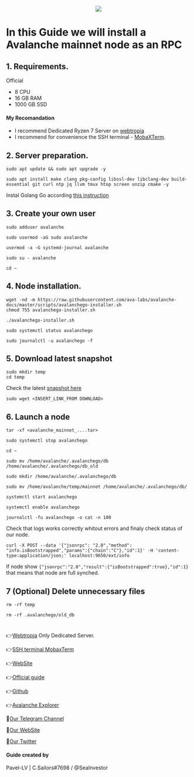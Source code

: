 <p align="center">
 <img src="https://i.postimg.cc/LsNKcDDB/Avalanche.jpg"/></a>
</p>

# In this Guide we will install a Avalanche mainnet node as an RPC

## 1. Requirements.
Official 
- 8 CPU
- 16 GB RAM
- 1000 GB SSD
#### My Recomandation
- I recommend Dedicated Ryzen 7 Server on [webtropia](https://www.webtropia.com/?kwk=255074042020228216158042)
- I recommend for convenience the SSH terminal - [MobaXTerm](https://mobaxterm.mobatek.net/download.html).

## 2. Server preparation.
```
sudo apt update && sudo apt upgrade -y
```
```
sudo apt install make clang pkg-config libssl-dev libclang-dev build-essential git curl ntp jq llvm tmux htop screen unzip cmake -y
```
Instal Golang Go according [this instruction](https://github.com/CryptoSailors/Tools/tree/main/Install%20Golang%20%22Go%22)

## 3. Create your own user
```
sudo adduser avalanche
```
```
sudo usermod -aG sudo avalanche
```
```
usermod -a -G systemd-journal avalanche
```
```
sudo su - avalanche
```
```
cd ~
```

## 4. Node installation.
```
wget -nd -m https://raw.githubusercontent.com/ava-labs/avalanche-docs/master/scripts/avalanchego-installer.sh
chmod 755 avalanchego-installer.sh
```
```
./avalanchego-installer.sh
```
```
sudo systemctl status avalanchego
```
```
sudo journalctl -u avalanchego -f
```
## 5. Download latest snapshot
```
sudo mkdir temp
cd temp
```
Check the latest [snapshot here](http://186.233.187.26/)
```
sudo wget <INSERT_LINK_FROM DOWNLOAD>
```

## 6. Launch a node
```
tar -xf <avalanche_mainnet_....tar>
```
```
sudo systemctl stop avalanchego
```
```
cd ~
```
```
sudo mv /home/avalanche/.avalanchego/db /home/avalanche/.avalanchego/db_old
```
```
sudo mkdir /home/avalanche/.avalanchego/db
```
```
sudo mv /home/avalanche/temp/mainnet /home/avalanche/.avalanchego/db/
```
```
systemctl start avalanchego
```
```
systemctl enable avalanchego
```
```
journalctl -fu avalanchego -o cat -n 100
```
Check that logs works correctly whitout errors and finaly check status of our node.
```
curl -X POST --data '{"jsonrpc": "2.0","method": "info.isBootstrapped","params":{"chain":"C"},"id":1}' -H 'content-type:application/json;' localhost:9650/ext/info
```
If node show `{"jsonrpc":"2.0","result":{"isBootstrapped":true},"id":1}` that means that node are full synched.

## 7 (Optional) Delete unnecessary files
```
rm -rf temp
```
```
rm -rf .avalanchego/old_db
```
#
👉[Webtropia](https://www.webtropia.com/?kwk=255074042020228216158042) Only Dedicated Server.

👉[SSH terminal MobaxTerm](https://mobaxterm.mobatek.net/download.html)

👉[WebSite](https://www.avax.network/community)

👉[Official guide](https://docs.avax.network/nodes/build/run-avalanche-node-manually)

👉[Github](https://github.com/ava-labs)

👉[Avalanche Explorer](https://snowtrace.io/)

🔰[Our Telegram Channel](https://t.me/CryptoSailorsAnn)

🔰[Our WebSite](cryptosailors.tech)

🔰[Our Twitter](https://twitter.com/Crypto_Sailors)

#### Guide created by 
Pavel-LV | C.Sailors#7698 / @SeaInvestor
